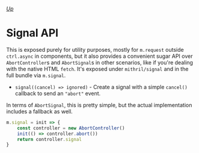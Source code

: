 [*Up*](README.md)

# Signal API

This is exposed purely for utility purposes, mostly for `m.request` outside `ctrl.async` in components, but it also provides a convenient sugar API over `AbortController`s and `AbortSignal`s in other scenarios, like if you're dealing with the native HTML `fetch`. It's exposed under `mithril/signal` and in the full bundle via `m.signal`.

- `signal((cancel) => ignored)` - Create a signal with a simple `cancel()` callback to send an `"abort"` event.

In terms of `AbortSignal`, this is pretty simple, but the actual implementation includes a fallback as well.

```js
m.signal = init => {
    const controller = new AbortController()
    init(() => controller.abort())
    return controller.signal
}
```
